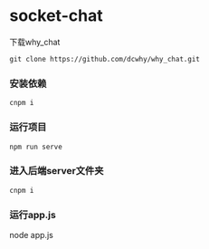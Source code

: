 # socket-chat

下载why_chat
```
git clone https://github.com/dcwhy/why_chat.git
```
### 安装依赖
```
cnpm i
```
### 运行项目
```
npm run serve
```
### 进入后端server文件夹
```
cnpm i
```
### 运行app.js
node app.js